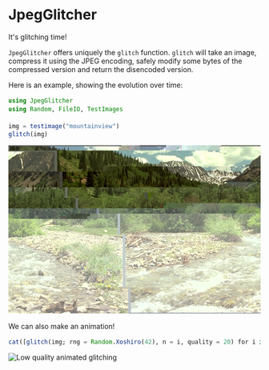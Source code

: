 # JpegGlitcher

It's glitching time!

`JpegGlitcher` offers uniquely the `glitch` function.
`glitch` will take an image, compress it using the JPEG encoding, safely modify some
bytes of the compressed version and return the disencoded version.

Here is an example, showing the evolution over time:

```julia
using JpegGlitcher
using Random, FileIO, TestImages

img = testimage("mountainview")
glitch(img)
```

![Glitched version of the Mountain View image](assets/glitched.png)

We can also make an animation!

```julia
cat([glitch(img; rng = Random.Xoshiro(42), n = i, quality = 20) for i in 1:50]...; dims=3)
```

![Low quality animated glitching](assets/glitched_anim.gif)